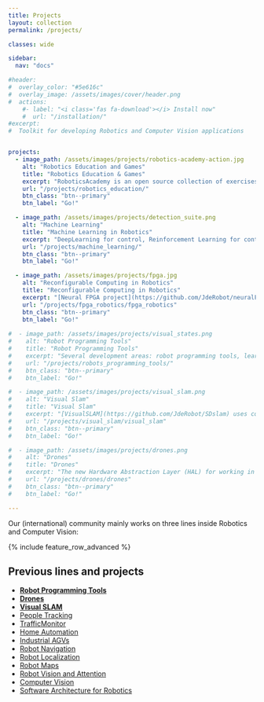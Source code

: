 ```yaml
---
title: Projects
layout: collection
permalink: /projects/

classes: wide

sidebar:
  nav: "docs"

#header:
#  overlay_color: "#5e616c"
#  overlay_image: /assets/images/cover/header.png
#  actions:
    #- label: "<i class='fas fa-download'></i> Install now"
    #  url: "/installation/"
#excerpt: 
#  Toolkit for developing Robotics and Computer Vision applications


projects:
  - image_path: /assets/images/projects/robotics-academy-action.jpg
    alt: "Robotics Education and Games"
    title: "Robotics Education & Games"
    excerpt: "RoboticsAcademy is an open source collection of exercises to learn robotics in a practical way. Programmed in Python, the Gazebo simulator and the ROS framework are used."
    url: "/projects/robotics_education/"
    btn_class: "btn--primary"
    btn_label: "Go!"

  - image_path: /assets/images/projects/detection_suite.png
    alt: "Machine Learning"
    title: "Machine Learning in Robotics"
    excerpt: "DeepLearning for control, Reinforcement Learning for control, Deeplearnig for visual object detection, DeepLearning for prediction..."
    url: "/projects/machine_learning/"
    btn_class: "btn--primary"
    btn_label: "Go!"

  - image_path: /assets/images/projects/fpga.jpg
    alt: "Reconfigurable Computing in Robotics"
    title: "Reconfigurable Computing in Robotics"
    excerpt: "[Neural FPGA project](https://github.com/JdeRobot/neuralFPGA) goal is to produce custom hardware able to do inference with generic neural networks. We rely on hardware simulations and real FPGAs."
    url: "/projects/fpga_robotics/fpga_robotics"
    btn_class: "btn--primary"
    btn_label: "Go!" 
  
#  - image_path: /assets/images/projects/visual_states.png
#    alt: "Robot Programming Tools"
#    title: "Robot Programming Tools" 
#    excerpt: "Several development areas: robot programming tools, learning robotics, drones, SLAM algorithms, DeepLearning. All of them are open for collaboration."
#    url: "/projects/robots_programming_tools/"
#    btn_class: "btn--primary"
#    btn_label: "Go!"

#  - image_path: /assets/images/projects/visual_slam.png
#    alt: "Visual Slam"
#    title: "Visual Slam"
#    excerpt: "[VisualSLAM](https://github.com/JdeRobot/SDslam) uses computer vision to locate a 3D camera with 6 degrees of freedom inside a unknown environment and, at the same time, create a map of this environment."
#    url: "/projects/visual_slam/visual_slam"
#    btn_class: "btn--primary"
#    btn_label: "Go!"

#  - image_path: /assets/images/projects/drones.png
#    alt: "Drones"
#    title: "Drones"
#    excerpt: "The new Hardware Abstraction Layer (HAL) for working in robotic applications for Unmanned Aerial Vehicles (UAVs) in JdeRobot is based on using ROS/Gazebo, PX4 and MavROS."
#    url: "/projects/drones/drones"
#    btn_class: "btn--primary"
#    btn_label: "Go!"   

---
```



Our (international) community mainly works on three lines inside Robotics and Computer Vision:

{% include feature_row_advanced %}


## Previous lines and projects

- [**Robot Programming Tools**](/projects/robots_programming_tools/)
- [**Drones**](/projects/drones/drones)
- [**Visual SLAM**](/projects/visual_slam/visual_slam)
- [People Tracking](http://wiki.jderobot.org/ElderCare)
- [TrafficMonitor](http://wiki.jderobot.org/TrafficMonitor)
- [Home Automation](http://wiki.jderobot.org/Surveillance)
- [Industrial AGVs](http://wiki.jderobot.org/AutoRob)
- [Robot Navigation](http://viki.jderobot.org/RobotNavigationLocalization)
- [Robot Localization](http://wiki.jderobot.org/RobotLocalization)
- [Robot Maps](http://wiki.jderobot.org/RobotMaps)
- [Robot Vision and Attention](http://wiki.jderobot.org/RobotVision)
- [Computer Vision](http://wiki.jderobot.org/ComputerVision)
- [Software Architecture for Robotics](http://wiki.jderobot.org/SoftwareArchitecture)
